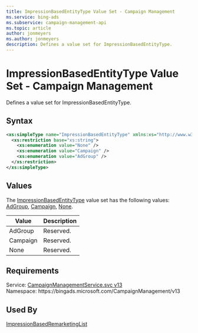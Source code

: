 ```yaml
---
title: ImpressionBasedEntityType Value Set - Campaign Management
ms.service: bing-ads
ms.subservice: campaign-management-api
ms.topic: article
author: jonmeyers
ms.author: jonmeyers
description: Defines a value set for ImpressionBasedEntityType.
---
```

# ImpressionBasedEntityType Value Set - Campaign Management
Defines a value set for ImpressionBasedEntityType.

## Syntax
```xml
<xs:simpleType name="ImpressionBasedEntityType" xmlns:xs="http://www.w3.org/2001/XMLSchema">
  <xs:restriction base="xs:string">
    <xs:enumeration value="None" />
    <xs:enumeration value="Campaign" />
    <xs:enumeration value="AdGroup" />
  </xs:restriction>
</xs:simpleType>
```

## <a name="values"></a>Values

The [ImpressionBasedEntityType](impressionbasedentitytype.md) value set has the following values: [AdGroup](#adgroup), [Campaign](#campaign), [None](#none).

|Value|Description|
|-----------|---------------|
|<a name="adgroup"></a>AdGroup|Reserved.|
|<a name="campaign"></a>Campaign|Reserved.|
|<a name="none"></a>None|Reserved.|

## Requirements
Service: [CampaignManagementService.svc v13](https://campaign.api.bingads.microsoft.com/Api/Advertiser/CampaignManagement/v13/CampaignManagementService.svc)  
Namespace: https\://bingads.microsoft.com/CampaignManagement/v13  

## Used By
[ImpressionBasedRemarketingList](impressionbasedremarketinglist.md)  
